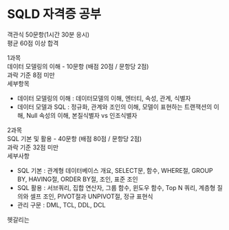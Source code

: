 # SQLD 자격증 공부  

객관식 50문항(1시간 30분 응시)  
평균 60점 이상 합격  

1과목  
데이터 모델링의 이해 - 10문항 (배점 20점 / 문항당 2점)  
과락 기준 8점 미만  
세부항목  
 - 데이터 모델링의 이해 : 데이터모델의 이해, 엔터티, 속성, 관계, 식별자  
 - 데이터 모델과 SQL : 정규화, 관계와 조인의 이해, 모델이 표현하는 트랜잭션의 이해, Null 속성의 이해, 본질식별자 vs 인조식별자

2과목  
SQL 기본 및 활용 - 40문항 (배점 80점 / 문항당 2점)  
과락 기준 32점 미만  
세부사항  
 - SQL 기본 : 관계형 데이터베이스 개요, SELECT문, 함수, WHERE절, GROUP BY, HAVING절, ORDER BY절, 조인, 표준 조인
 - SQL 활용 : 서브쿼리, 집합 연산자, 그룹 함수, 윈도우 함수, Top N 쿼리, 계층형 질의와 셀프 조인, PIVOT절과 UNPIVOT절, 정규 표현식
 - 관리 구문 : DML, TCL, DDL, DCL  

헷갈리는
